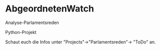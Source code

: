 # AbgeordnetenWatch
Analyse-Parlamentsreden 

Python-Projekt

Schaut euch die Infos unter "Projects"->"Parlamentsreden"-> "ToDo" an.
